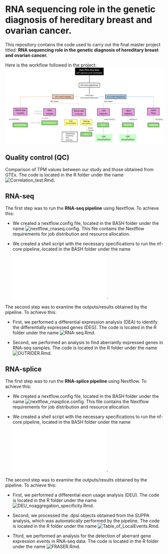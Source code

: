# RNA sequencing role in the genetic diagnosis of hereditary breast and ovarian cancer.
This repository contains the code used to carry out the final master project titled: **RNA sequencing role in the genetic diagnosis of hereditary breast and ovarian cancer.**

Here is the workflow followed in the project:
![WorkFlow](IMAGES/WorkFlow.png)

## Quality control (QC)
Comparison of TPM values between our study and those obtained from GTEx. The code is located in the R folder under the name ![Correlation_test.Rmd](R/Correlation_test.Rmd).

## RNA-seq
The first step was to run the **RNA-seq pipeline** using Nextflow. To achieve this: 

* We created a nextflow.config file, located in the BASH folder under the name ![nextflow_rnaseq.config](BASH/nextflow_rnaseq.config). This file contains the Nextflow requirements for job distribution and resource allocation.
  
* We created a shell script with the necessary specifications to run the nf-core pipeline, located in the BASH folder under the name ![sh_rnaseq.sh](BASH/sh_rnaseq.sh).

The second step was to examine the outputs/results obtained by the pipeline. To achieve this: 

* First, we performed a differential expression analysis (DEA) to identify the differentially expressed genes (DEG). The code is located in the R folder under the name ![RNA-seq.Rmd](R/RNA-seq.Rmd).
  
* Second, we performed an analysis to find aberrantly expressed genes in RNA-seq samples. The code is located in the R folder under the name ![OUTRIDER.Rmd](R/OUTRIDER.Rmd).


## RNA-splice
The first step was to run the **RNA-splice pipeline** using Nextflow. To achieve this: 

* We created a nextflow.config file, located in the BASH folder under the name ![nextflow_rnasplice.config](BASH/nextflow_rnasplice.config). This file contains the Nextflow requirements for job distribution and resource allocation.
  
* We created a shell script with the necessary specifications to run the nf-core pipeline, located in the BASH folder under the name ![sh_rnasplice.sh](BASH/sh_rnasplice.sh).

The second step was to examine the outputs/results obtained by the pipeline. To achieve this: 

* First, we performed a differential exon usage analysis (DEU). The code is located in the R folder under the name ![DEU_noaggregation_specificity.Rmd](R/DEU_noaggregation_specificity.Rmd).
  
* Second, we processed the .dpsi objects obtained from the SUPPA analysis, which was automatically performed by the pipeline. The code is located in the R folder under the name ![Table_of_LocalEvents.Rmd](R/Table_of_LocalEvents.Rmd).

* Third, we performed an analysis for the detection of aberrant gene expression events in RNA-seq data. The code is located in the R folder under the name ![FRASER.Rmd](R/FRASER.Rmd).



